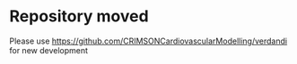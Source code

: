 # Repository moved

Please use https://github.com/CRIMSONCardiovascularModelling/verdandi for new development
